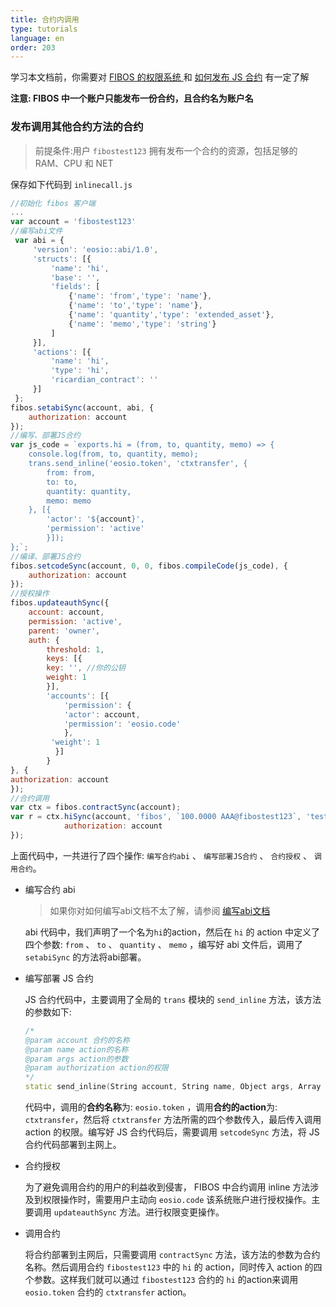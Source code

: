 ```yaml
---
title: 合约内调用
type: tutorials
language: en
order: 203
---
```


学习本文档前，你需要对 [FIBOS 的权限系统 ](./smart-contract-auth.html)和 [如何发布 JS 合约](./start.html) 有一定了解

**注意: FIBOS 中一个账户只能发布一份合约，且合约名为账户名**

### 发布调用其他合约方法的合约

> 前提条件:用户 `fibostest123` 拥有发布一个合约的资源，包括足够的 RAM、CPU 和 NET

保存如下代码到 `inlinecall.js`

```javascript
//初始化 fibos 客户端
...
var account = 'fibostest123'
//编写abi文件
 var abi = {
     'version': 'eosio::abi/1.0',
     'structs': [{
         'name': 'hi',
         'base': '',
         'fields': [
             {'name': 'from','type': 'name'}, 
             {'name': 'to','type': 'name'},
             {'name': 'quantity','type': 'extended_asset'}, 
             {'name': 'memo','type': 'string'}
         ]
     }],
     'actions': [{
         'name': 'hi',
         'type': 'hi',
         'ricardian_contract': ''
     }]
 };
fibos.setabiSync(account, abi, {
    authorization: account
});
//编写、部署JS合约
var js_code = `exports.hi = (from, to, quantity, memo) => {
    console.log(from, to, quantity, memo);
    trans.send_inline('eosio.token', 'ctxtransfer', {
        from: from,
        to: to,
        quantity: quantity,
        memo: memo
    }, [{
        'actor': '${account}',
        'permission': 'active'
        }]);
};`;
//编译、部署JS合约
fibos.setcodeSync(account, 0, 0, fibos.compileCode(js_code), {
	authorization: account
});
//授权操作
fibos.updateauthSync({
    account: account,
    permission: 'active',
    parent: 'owner',
    auth: {
    	threshold: 1,
        keys: [{
        key: '', //你的公钥
        weight: 1
        }],
     	'accounts': [{
			'permission': {
            'actor': account,
            'permission': 'eosio.code'
            },
         'weight': 1
          }]
        }
}, {
authorization: account
});
//合约调用
var ctx = fibos.contractSync(account);
var r = ctx.hiSync(account, 'fibos', `100.0000 AAA@fibostest123`, 'test inline ctxtransfer', {
            authorization: account
});
```

上面代码中，一共进行了四个操作: `编写合约abi` 、 `编写部署JS合约` 、 `合约授权` 、 `调用合约`。

* 编写合约 abi

  > 如果你对如何编写abi文档不太了解，请参阅 [编写abi文档](./smart-contract-ABI.html)

  abi 代码中，我们声明了一个名为`hi`的action，然后在 `hi` 的 action 中定义了四个参数: `from` 、 `to` 、 `quantity` 、 `memo` ，编写好 abi 文件后，调用了 `setabiSync` 的方法将abi部署。

* 编写部署 JS 合约

  JS 合约代码中，主要调用了全局的 `trans` 模块的 `send_inline` 方法，该方法的参数如下:

  ```c++
  /*
  @param account 合约的名称
  @param name action的名称
  @param args action的参数
  @param authorization action的权限
  */
  static send_inline(String account, String name, Object args, Array authorization = []);
  ```

  代码中，调用的**合约名称**为: `eosio.token` ，调用**合约的action**为: `ctxtransfer`，然后将 `ctxtransfer` 方法所需的四个参数传入，最后传入调用 action 的权限。编写好 JS 合约代码后，需要调用 `setcodeSync` 方法，将 JS 合约代码部署到主网上。

* 合约授权

  为了避免调用合约的用户的利益收到侵害， FIBOS 中合约调用 inline 方法涉及到权限操作时，需要用户主动向 `eosio.code` 该系统账户进行授权操作。主要调用 `updateauthSync` 方法。进行权限变更操作。

* 调用合约

  将合约部署到主网后，只需要调用 `contractSync` 方法，该方法的参数为合约名称。然后调用合约 `fibostest123` 中的 `hi` 的 action，同时传入 action 的四个参数。这样我们就可以通过 `fibostest123` 合约的 `hi` 的action来调用 `eosio.token` 合约的 `ctxtransfer` action。